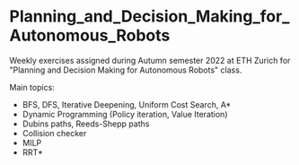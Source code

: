# Planning_and_Decision_Making_for_Autonomous_Robots
Weekly exercises assigned during Autumn semester 2022 at ETH Zurich for "Planning and Decision Making for Autonomous Robots" class.

Main topics:
- BFS, DFS, Iterative Deepening, Uniform Cost Search, A*
- Dynamic Programming (Policy iteration, Value Iteration)
- Dubins paths, Reeds-Shepp paths
- Collision checker
- MILP
- RRT*
